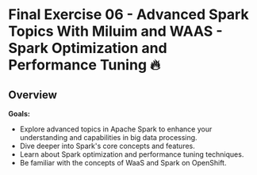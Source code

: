# Final Exercise 06 - Advanced Spark Topics With Miluim and WAAS - Spark Optimization and Performance Tuning :fire:

## Overview
**Goals:**
- Explore advanced topics in Apache Spark to enhance your understanding and capabilities in big data processing.  
- Dive deeper into Spark's core concepts and features.
- Learn about Spark optimization and performance tuning techniques.
- Be familiar with the concepts of WaaS and Spark on OpenShift.

